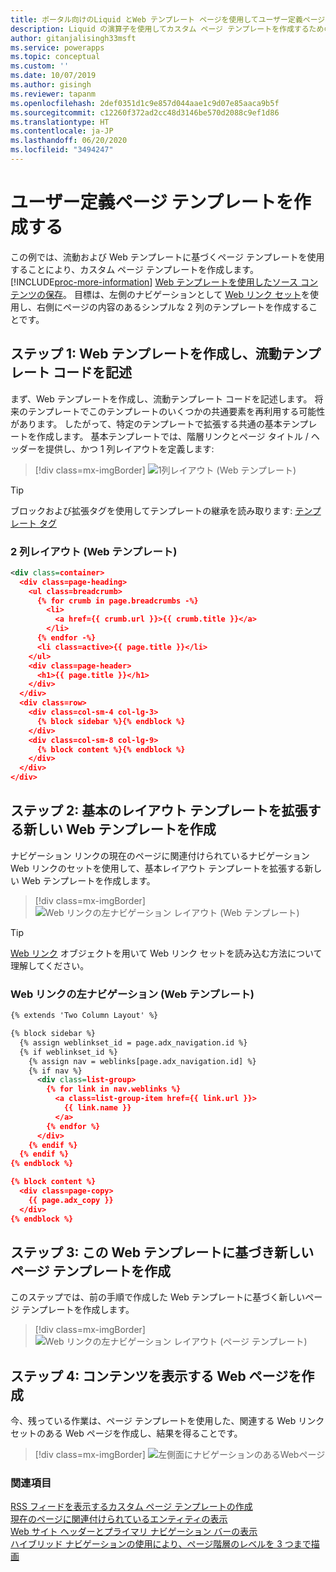 ```yaml
---
title: ポータル向けのLiquid とWeb テンプレート ページを使用してユーザー定義ページのテンプレートを作成する | MicrosoftDocs
description: Liquid の演算子を使用してカスタム ページ テンプレートを作成するための手順。
author: gitanjalisingh33msft
ms.service: powerapps
ms.topic: conceptual
ms.custom: ''
ms.date: 10/07/2019
ms.author: gisingh
ms.reviewer: tapanm
ms.openlocfilehash: 2def0351d1c9e857d044aae1c9d07e85aaca9b5f
ms.sourcegitcommit: c12260f372ad2cc48d3146be570d2088c9ef1d86
ms.translationtype: HT
ms.contentlocale: ja-JP
ms.lasthandoff: 06/20/2020
ms.locfileid: "3494247"
---
```

# <a name="create-a-custom-page-template"></a>ユーザー定義ページ テンプレートを作成する

この例では、流動および Web テンプレートに基づくページ テンプレートを使用することにより、カスタム ページ テンプレートを作成します。 [!INCLUDE[proc-more-information](../../../includes/proc-more-information.md)] [Web テンプレートを使用したソース コンテンツの保存](store-content-web-templates.md)。 目標は、左側のナビゲーションとして [Web リンク セット](../configure/manage-web-links.md)を使用し、右側にページの内容のあるシンプルな 2 列のテンプレートを作成することです。 

## <a name="step-1-create-a-web-template-and-write-the-liquid-template-code"></a>ステップ 1: Web テンプレートを作成し、流動テンプレート コードを記述

まず、Web テンプレートを作成し、流動テンプレート コードを記述します。 将来のテンプレートでこのテンプレートのいくつかの共通要素を再利用する可能性があります。 したがって、特定のテンプレートで拡張する共通の基本テンプレートを作成します。 基本テンプレートでは、階層リンクとページ タイトル / ヘッダーを提供し、かつ 1 列レイアウトを定義します:

> [!div class=mx-imgBorder]
![1列レイアウト (Web テンプレート)](../media/web-template-two-column-layout.png "1列レイアウト (Web テンプレート)")

> [!TIP]
> ブロックおよび拡張タグを使用してテンプレートの継承を読み取ります: [テンプレート タグ](template-tags.md#extends)

### <a name="two-column-layout-web-template"></a>2 列レイアウト (Web テンプレート)

```xml
<div class=container>
  <div class=page-heading>
    <ul class=breadcrumb>
      {% for crumb in page.breadcrumbs -%}
        <li>
          <a href={{ crumb.url }}>{{ crumb.title }}</a>
        </li>
      {% endfor -%}
      <li class=active>{{ page.title }}</li>
    </ul>
    <div class=page-header>
      <h1>{{ page.title }}</h1>
    </div>
  </div>
  <div class=row>
    <div class=col-sm-4 col-lg-3>
      {% block sidebar %}{% endblock %}
    </div>
    <div class=col-sm-8 col-lg-9>
      {% block content %}{% endblock %}
    </div>
  </div>
</div>
```

## <a name="step-2-create-a-new-web-template-that-extends-our-base-layout-template"></a>ステップ 2: 基本のレイアウト テンプレートを拡張する新しい Web テンプレートを作成

ナビゲーション リンクの現在のページに関連付けられているナビゲーション Web リンクのセットを使用して、基本レイアウト テンプレートを拡張する新しい Web テンプレートを作成します。

> [!div class=mx-imgBorder]
![Web リンクの左ナビゲーション レイアウト (Web テンプレート)](../media/web-template-weblinks-left-navigation-layout.png "Web リンクの左ナビゲーション レイアウト (Web テンプレート)")  

> [!TIP]
> [Web リンク](liquid-objects.md#weblinks) オブジェクトを用いて Web リンク セットを読み込む方法について理解してください。

### <a name="weblinks-left-navigation-web-template"></a>Web リンクの左ナビゲーション (Web テンプレート)

```xml
{% extends 'Two Column Layout' %}

{% block sidebar %}
  {% assign weblinkset_id = page.adx_navigation.id %}
  {% if weblinkset_id %}
    {% assign nav = weblinks[page.adx_navigation.id] %}
    {% if nav %}
      <div class=list-group>
        {% for link in nav.weblinks %}
          <a class=list-group-item href={{ link.url }}>
            {{ link.name }}
          </a>
        {% endfor %}
      </div>
    {% endif %}
  {% endif %}
{% endblock %}

{% block content %}
  <div class=page-copy>
    {{ page.adx_copy }}
  </div>
{% endblock %}
```

## <a name="step-3-create-a-new-page-template-based-on-the-web-template"></a>ステップ 3: この Web テンプレートに基づき新しいページ テンプレートを作成

このステップでは、前の手順で作成した Web テンプレートに基づく新しいページ テンプレートを作成します。

> [!div class=mx-imgBorder]
![Web リンクの左ナビゲーション レイアウト (ページ テンプレート)](../media/page-template-weblinks-left-navigation-layout.png "Web リンクの左ナビゲーション レイアウト (ページ テンプレート)")  

## <a name="step-4-create-a-web-page-to-display-content"></a>ステップ 4: コンテンツを表示する Web ページを作成

今、残っている作業は、ページ テンプレートを使用した、関連する Web リンク セットのある Web ページを作成し、結果を得ることです。

> [!div class=mx-imgBorder]
![左側面にナビゲーションのあるWebページ](../media/web-page-left-navigation.png "左側面にナビゲーションのあるWebページ")  

### <a name="see-also"></a>関連項目

[RSS フィードを表示するカスタム ページ テンプレートの作成](render-rss-custom-page-template.md)  
[現在のページに関連付けられているエンティティの表示](render-entity-list-current-page.md)  
[Web サイト ヘッダーとプライマリ ナビゲーション バーの表示](render-site-header-primary-navigation.md)  
[ハイブリッド ナビゲーションの使用により、ページ階層のレベルを 3 つまで描画](hybrid-navigation-render-page-hierachy.md)  

